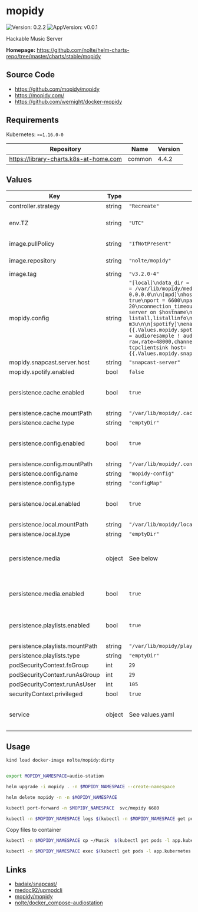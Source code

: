 # mopidy

![Version: 0.2.2](https://img.shields.io/badge/Version-0.2.2-informational?style=flat-square) ![AppVersion: v0.0.1](https://img.shields.io/badge/AppVersion-v0.0.1-informational?style=flat-square)

Hackable Music Server

**Homepage:** <https://github.com/nolte/helm-charts-repo/tree/master/charts/stable/mopidy>

## Source Code

* <https://github.com/mopidy/mopidy>
* <https://mopidy.com/>
* <https://github.com/wernight/docker-mopidy>

## Requirements

Kubernetes: `>=1.16.0-0`

| Repository | Name | Version |
|------------|------|---------|
| https://library-charts.k8s-at-home.com | common | 4.4.2 |

## Values

| Key | Type | Default | Description |
|-----|------|---------|-------------|
| controller.strategy | string | `"Recreate"` |  |
| env.TZ | string | `"UTC"` | Set the container timezone |
| image.pullPolicy | string | `"IfNotPresent"` | image pull policy |
| image.repository | string | `"nolte/mopidy"` | image repository |
| image.tag | string | `"v3.2.0-4"` | image tag |
| mopidy.config | string | `"[local]\ndata_dir = /var/lib/mopidy/local\nmedia_dir = /var/lib/mopidy/media\n\n[http]\nhostname = 0.0.0.0\n\n[mpd]\nhostname = 0.0.0.0\nenabled = true\nport = 6600\npassword =\nmax_connections = 20\nconnection_timeout = 60\nzeroconf = Mopidy MPD server on $hostname\ncommand_blacklist = listall,listallinfo\ndefault_playlist_scheme = m3u\n\n[spotify]\nenabled = {{.Values.mopidy.spotify.enabled}}\n\n[audio]\noutput = audioresample ! audioconvert ! audio/x-raw,rate=48000,channels=2,format=S16LE ! wavenc ! tcpclientsink host={{.Values.mopidy.snapcast.server.host}}\n"` |  |
| mopidy.snapcast.server.host | string | `"snapcast-server"` |  |
| mopidy.spotify.enabled | bool | `false` |  |
| persistence.cache.enabled | bool | `true` | Enables or disables the persistence item |
| persistence.cache.mountPath | string | `"/var/lib/mopidy/.cache"` |  |
| persistence.cache.type | string | `"emptyDir"` |  |
| persistence.config.enabled | bool | `true` | Enables or disables the persistence item |
| persistence.config.mountPath | string | `"/var/lib/mopidy/.config/mopidy"` |  |
| persistence.config.name | string | `"mopidy-config"` |  |
| persistence.config.type | string | `"configMap"` |  |
| persistence.local.enabled | bool | `true` | Enables or disables the persistence item |
| persistence.local.mountPath | string | `"/var/lib/mopidy/local"` |  |
| persistence.local.type | string | `"emptyDir"` |  |
| persistence.media | object | See below | Default persistence for configuration files. |
| persistence.media.enabled | bool | `true` | Enables or disables the persistence item |
| persistence.playlists.enabled | bool | `true` | Enables or disables the persistence item |
| persistence.playlists.mountPath | string | `"/var/lib/mopidy/playlists"` |  |
| persistence.playlists.type | string | `"emptyDir"` |  |
| podSecurityContext.fsGroup | int | `29` |  |
| podSecurityContext.runAsGroup | int | `29` |  |
| podSecurityContext.runAsUser | int | `105` |  |
| securityContext.privileged | bool | `true` |  |
| service | object | See values.yaml | Configures service settings for the chart. |

## Usage

```sh
kind load docker-image nolte/mopidy:dirty
```

```bash

export MOPIDY_NAMESPACE=audio-station

helm upgrade -i mopidy . -n $MOPIDY_NAMESPACE --create-namespace

helm delete mopidy -n -n $MOPIDY_NAMESPACE

kubectl port-forward -n $MOPIDY_NAMESPACE  svc/mopidy 6680

kubectl -n $MOPIDY_NAMESPACE logs $(kubectl -n $MOPIDY_NAMESPACE get pods -l app.kubernetes.io/name=mopidy -ojson | jq -r '.items[0].metadata.name') -f
```

Copy files to container

```sh
kubectl -n $MOPIDY_NAMESPACE cp ~/Musik  $(kubectl get pods -l app.kubernetes.io/name=mopidy -n $MOPIDY_NAMESPACE  -ojson | jq -r '.items[0].metadata.name'):/var/lib/mopidy/media/

kubectl -n $MOPIDY_NAMESPACE exec $(kubectl get pods -l app.kubernetes.io/name=mopidy -n $MOPIDY_NAMESPACE  -ojson | jq -r '.items[0].metadata.name') -- mopidy local scan
```

## Links

* [badaix/snapcast/](https://github.com/badaix/snapcast/)
* [medoc92/upmpdcli](https://framagit.org/medoc92/upmpdcli)
* [mopidy/mopidy](https://github.com/mopidy/mopidy)
* [nolte/docker_compose-audiostation](https://github.com/nolte/docker_compose-audiostation/blob/master/docker-compose.yml)

